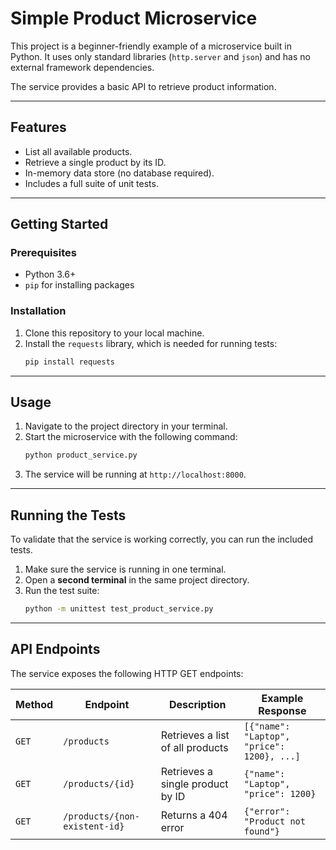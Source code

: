 # Simple Product Microservice

This project is a beginner-friendly example of a microservice built in Python. It uses only standard libraries (`http.server` and `json`) and has no external framework dependencies.

The service provides a basic API to retrieve product information.

---

## Features

-   List all available products.
-   Retrieve a single product by its ID.
-   In-memory data store (no database required).
-   Includes a full suite of unit tests.

---

## Getting Started

### Prerequisites

-   Python 3.6+
-   `pip` for installing packages

### Installation

1.  Clone this repository to your local machine.
2.  Install the `requests` library, which is needed for running tests:
    ```bash
    pip install requests
    ```

---

## Usage

1.  Navigate to the project directory in your terminal.
2.  Start the microservice with the following command:
    ```bash
    python product_service.py
    ```
3.  The service will be running at `http://localhost:8000`.

---

## Running the Tests

To validate that the service is working correctly, you can run the included tests.

1.  Make sure the service is running in one terminal.
2.  Open a **second terminal** in the same project directory.
3.  Run the test suite:
    ```bash
    python -m unittest test_product_service.py
    ```

---

## API Endpoints

The service exposes the following HTTP GET endpoints:

| Method | Endpoint              | Description                      | Example Response                                    |
|--------|-----------------------|----------------------------------|-----------------------------------------------------|
| `GET`  | `/products`           | Retrieves a list of all products | `[{"name": "Laptop", "price": 1200}, ...]`          |
| `GET`  | `/products/{id}`      | Retrieves a single product by ID | `{"name": "Laptop", "price": 1200}`                 |
| `GET`  | `/products/{non-existent-id}` | Returns a 404 error          | `{"error": "Product not found"}`                |